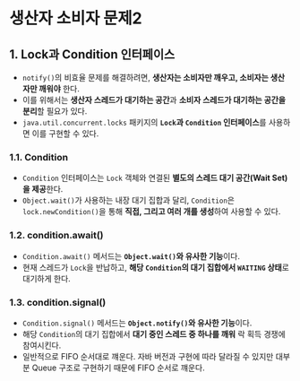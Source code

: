 # 생산자 소비자 문제2

## 1. Lock과 Condition 인터페이스

- `notify()`의 비효율 문제를 해결하려면, **생산자는 소비자만 깨우고, 소비자는 생산자만 깨워야** 한다.
- 이를 위해서는 **생산자 스레드가 대기하는 공간**과 **소비자 스레드가 대기하는 공간을 분리**할 필요가 있다.
- `java.util.concurrent.locks` 패키지의 **`Lock`과 `Condition` 인터페이스**를 사용하면 이를 구현할 수 있다.

### 1.1. Condition

- `Condition` 인터페이스는 `Lock` 객체와 연결된 **별도의 스레드 대기 공간(Wait Set)을 제공**한다.
- `Object.wait()`가 사용하는 내장 대기 집합과 달리, `Condition`은 `lock.newCondition()`을 통해 **직접, 그리고 여러 개를 생성**하여 사용할 수 있다.

### 1.2. condition.await()

- `Condition.await()` 메서드는 **`Object.wait()`와 유사한 기능**이다.
- 현재 스레드가 `Lock`을 반납하고, **해당 `Condition`의 대기 집합에서 `WAITING` 상태**로 대기하게 한다.

### 1.3. condition.signal()

- `Condition.signal()` 메서드는 **`Object.notify()`와 유사한 기능**이다.
- 해당 `Condition`의 대기 집합에서 **대기 중인 스레드 중 하나를 깨워** 락 획득 경쟁에 참여시킨다.
- 일반적으로 FIFO 순서대로 꺠운다. 자바 버전과 구현에 따라 달라질 수 있지만 대부분 Queue 구조로 구현하기 때문에 FIFO 순서로 꺠운다.
